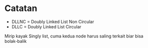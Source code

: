 # Catatan

- DLLNC = Doubly Linked List Non Circular
- DLLC = Doubly Linked List Circular

Mirip kayak Singly list, cuma kedua node harus saling terkait biar bisa bolak-balik